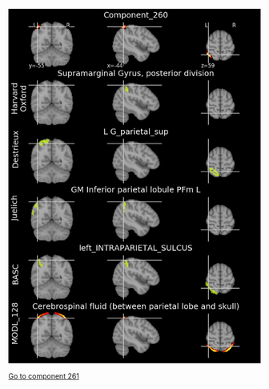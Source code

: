 


![260](preliminary/260.jpg "Component 260")

[Go to component 261](https://parietal-inria.github.io/MODL_atlas/1024/261 "Component 261")